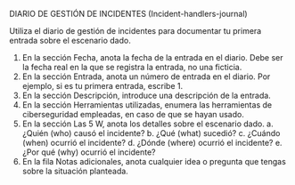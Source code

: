 DIARIO DE GESTIÓN DE INCIDENTES (Incident-handlers-journal)

Utiliza el diario de gestión de incidentes para documentar tu primera entrada sobre el escenario dado.
1.	En la sección Fecha, anota la fecha de la entrada en el diario. Debe ser la fecha real en la que se registra la entrada, no una ficticia.
2.	En la sección Entrada, anota un número de entrada en el diario. Por ejemplo, si es tu primera entrada, escribe 1.
3.	En la sección Descripción, introduce una descripción de la entrada.
4.	En la sección Herramientas utilizadas, enumera las herramientas de ciberseguridad empleadas, en caso de que se hayan usado. 
5.	En la sección Las 5 W, anota los detalles sobre el escenario dado.
a.	¿Quién (who) causó el incidente?
b.	¿Qué (what) sucedió?
c.	¿Cuándo (when) ocurrió el incidente?
d.	¿Dónde (where) ocurrió el incidente?
e.	¿Por qué (why) ocurrió el incidente?
6.	En la fila Notas adicionales, anota cualquier idea o pregunta que tengas sobre la situación planteada.
